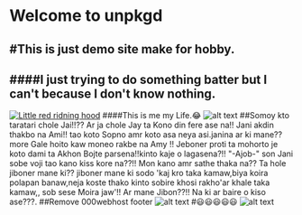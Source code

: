 Welcome to unpkgd
=================
#This is just demo site make for hobby.
---
####I just trying to do something batter but I can't because I don't know nothing. 
---
[![Little red ridning hood](http://i.imgur.com/7YTMFQp.png)](https://vimeo.com/3514904 "Little red riding hood - Click to Watch!")
####This is me my Life.😂
![alt text](https://www.imageupload.co.uk/images/2018/04/30/1525123746326-1312640493.jpg "0-blood1")
##Somoy kto taratari chole Jai!!?? Ar ja chole Jay ta Kono din fere ase na!! Jani akdin thakbo na Ami!! tao koto Sopno amr koto asa neya asi.janina ar ki mane?? more Gale hoito kaw moneo rakbe na Amy !! Jeboner proti ta mohorto je koto dami ta Akhon Bojte parsena!!kinto kaje o lagasena?!! "-Ajob-" son Jani sobe voji tao kano kiss kore na??!! Mon kano amr sathe thaka na?? Ta hole jiboner mane ki?? jiboner mane ki sodo 'kaj kro taka kamaw,biya koira polapan banaw,neja koste thako kinto sobire khosi rakho'ar khale taka kamaw,, sob sese Moira jaw'!! Ar mane Jibon??!! Na ki ar baire o kiso ase???.
##Remove 000webhost footer
![alt text](https://farm1.staticflickr.com/903/27907669068_d271539c8e_z_d.jpg "Logo Title Text 1")
#😃😃😃😃😃
![alt text][logo]

[logo]: https://farm1.staticflickr.com/962/41059715024_daa79d5b1b_z_d.jpg "Logo Title Text 2"
